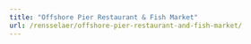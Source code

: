 ```yaml
---
title: "Offshore Pier Restaurant & Fish Market"
url: /rensselaer/offshore-pier-restaurant-and-fish-market/
---
```

